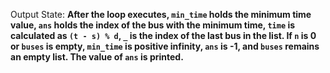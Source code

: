 Output State: **After the loop executes, `min_time` holds the minimum time value, `ans` holds the index of the bus with the minimum time, `time` is calculated as `(t - s) % d`, `_` is the index of the last bus in the list. If `n` is 0 or `buses` is empty, `min_time` is positive infinity, `ans` is -1, and `buses` remains an empty list. The value of `ans` is printed.**